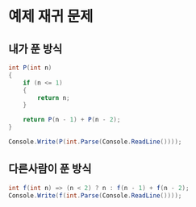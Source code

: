 # 예제 재귀 문제

## 내가 푼 방식
``` cs
int P(int n)
{
    if (n <= 1)
    {
        return n;
    }

    return P(n - 1) + P(n - 2);
}

Console.Write(P(int.Parse(Console.ReadLine())));
```

## 다른사람이 푼 방식
``` cs
int f(int n) => (n < 2) ? n : f(n - 1) + f(n - 2);
Console.Write(f(int.Parse(Console.ReadLine())));
```